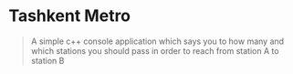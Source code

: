 # Tashkent Metro

> A simple c++ console application which says you to how many and which stations you should pass in order to reach from station A to station B
